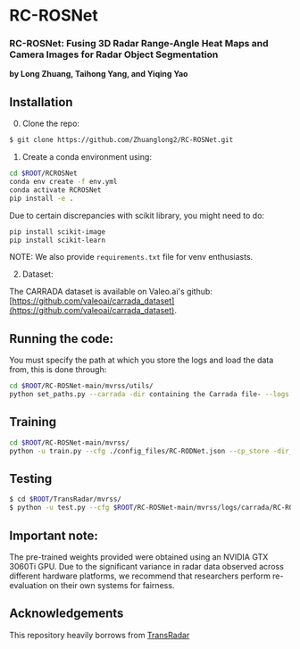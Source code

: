# RC-ROSNet
### **RC-ROSNet: Fusing 3D Radar Range-Angle Heat Maps and Camera Images for Radar Object Segmentation**

**by Long Zhuang, Taihong Yang, and Yiqing Yao**

## Installation

0. Clone the repo:

```bash
$ git clone https://github.com/Zhuanglong2/RC-ROSNet.git
```

1. Create a conda environment using:

```bash
cd $ROOT/RCROSNet
conda env create -f env.yml
conda activate RCROSNet
pip install -e .
```

Due to certain discrepancies with scikit library, you might need to do:

```bash
pip install scikit-image
pip install scikit-learn
```

NOTE: We also provide `requirements.txt` file for venv enthusiasts.

2. Dataset:

The CARRADA dataset is available on Valeo.ai's github: [https://github.com/valeoai/carrada_dataset](https://github.com/valeoai/carrada_dataset).

## Running the code:

You must specify the path at which you store the logs and load the data from, this is done through:

```bash
cd $ROOT/RC-ROSNet-main/mvrss/utils/
python set_paths.py --carrada -dir containing the Carrada file- --logs -dir_to_output-
```

## Training

```bash
cd $ROOT/RC-ROSNet-main/mvrss/ 
python -u train.py --cfg ./config_files/RC-RODNet.json --cp_store -dir_to_checkpoint_store-
```

## Testing

```bash
$ cd $ROOT/TransRadar/mvrss/ 
$ python -u test.py --cfg $ROOT/RC-ROSNet-main/mvrss/logs/carrada/RC-RODNet/RC-RODNet_3/config.json
```

## Important note:

The pre-trained weights provided were obtained using an NVIDIA GTX 3060Ti GPU. Due to the significant variance in radar data observed across different hardware platforms, we recommend that researchers perform re-evaluation on their own systems for fairness.

## Acknowledgements

This repository heavily borrows from [TransRadar](https://openaccess.thecvf.com/content/WACV2024/papers/Dalbah_TransRadar_Adaptive-Directional_Transformer_for_Real-Time_Multi-View_Radar_Semantic_Segmentation_WACV_2024_paper.pdf)


